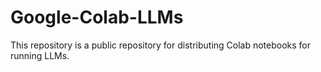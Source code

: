 # Google-Colab-LLMs
This repository is a public repository for distributing Colab notebooks for running LLMs.
